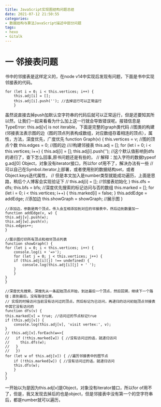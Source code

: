 ```yaml
---
title: JavaScript实现图结构问题总结
date: 2021-07-12 21:50:55
categories: 
- 数据结构与算法JavaScript描述中部分问题
tags:
- hexo
- Gitalk
---
```

# 一  邻接表问题

书中的邻接表是这样定义的，在node v14中实现后发现有问题，下面是书中实现邻接表的代码。
   
    for (let i = 0; i < this.vertices; i++) {
        this.adj[i] = [];
        this.adj[i].push(''); //去掉这行可以正常运行
        }

虽然说直接去掉push加默认空字符串的代码后就可以正常运行，但是还要知其所以然，让我们一起来看看为什么加上这一行就会导致错误呢。报错信息是TypeError: this.adj[v] is not iterable，下面是完整的graph类代码
//图类的构建(邻接表法表示图的边（图的顶点列表构成数组，对应数组存着相连的顶点），属性，方法，深度优先，广度优先
    function Graph(v) {
    this.vertices = v; //图的顶点个数
    this.edges = 0; //图的边
    ////构建邻接表
    this.adj = [];
    for (let i = 0; i < this.vertices; i++) {
        this.adj[i] = [];
        this.adj[i].push(''); //这个默认值影响到dfs的递归了，查下怎么回事,原书问题还是有些的，
        // 解释：加入字符的数据typeof g.adj[0] Object，对象没有iterator接口，所以for of用不了，解决办法有一些
        //可以自己在Symbol.iterator上部署，或者使用别的数据结构set，或者 Object.keys迭代属性，
        // 但是本文加入是number类型就能成功遍历，上面是思路，稍后个人博客会实现验证下
        // this.adj[i] = []; //邻接表初始化
    }
    this.dfs = dfs;
    this.bfs = bfs;
    //深度优先搜索的标记访问与否的数组
    this.marked = [];
    for (let i = 0; i < this.vertices; i++) {
        this.marked[i] = false;
    }
    this.addEdge = addEdge; //添加边
    this.showGraph = showGraph; //展示图
    }

    //添加边，参数是两个顶点，传入会互相添加到对应的邻接表中，然后边到数量加一
    function addEdge(v, w) {
    this.adj[v].push(w);
    this.adj[w].push(v);
    this.edges++;
    }

    //展示图打印所有顶点和相邻顶点列表
    function showGraph() {
    for (let i = 0; i < this.vertices; i++) {
        console.log(i + '=>');
        for (let j = 0; j < this.vertices; j++) {
        if (this.adj[i][j] !== undefined) {
            console.log(this.adj[i][j] + ' ');
        }
        }
    }
    }

    //深度优先搜索，深搜先从一条起始顶点开始，到达最后一个顶点，然后回溯，继续下一个路径；直到最后，没有路径位置。
    // 实现的时候访问当前没有访问过的顶点，然后标记为已访问，再递归的访问初始顶点邻接表中其它没有访问的
    function dfs(v) {
    this.marked[v] = true; //访问过的节点标记true
    if (this.adj[v]) {
        console.log(this.adj[v], 'visit vertex:', v);
    }
    // this.adj[v].forEach(w=>{
    //   if (!this.marked[w]) { //没有访问过的话，就递归访问
    //     this.dfs(w);
    //   }
    //   })
    for (let w of this.adj[v]) { //遍历邻接表中的图节点
        if (!this.marked[w]) { //没有访问过的话，就递归访问
        this.dfs(w);
        }
    }
    }
一开始以为是因为this.adj[v]是Object，对象没有iterator接口，所以for of用不了，但是，我又发现去掉后的也是object，但是邻接表中没有第一个的空字符串后，都是number就可以遍历，